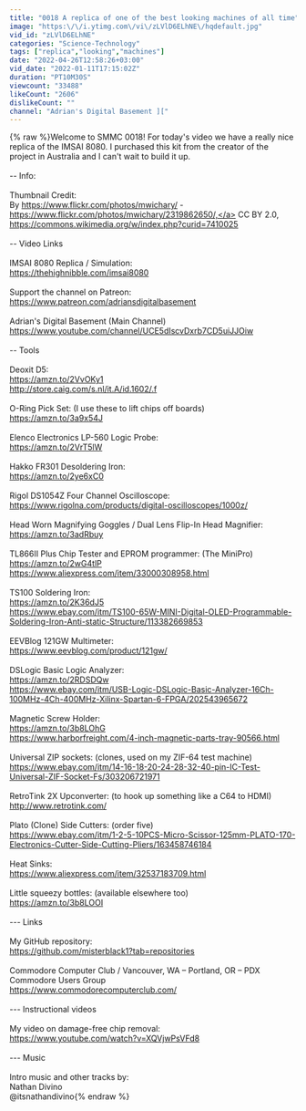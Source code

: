 ```yaml
---
title: "0018 A replica of one of the best looking machines of all time"
image: "https:\/\/i.ytimg.com\/vi\/zLVlD6ELhNE\/hqdefault.jpg"
vid_id: "zLVlD6ELhNE"
categories: "Science-Technology"
tags: ["replica","looking","machines"]
date: "2022-04-26T12:58:26+03:00"
vid_date: "2022-01-11T17:15:02Z"
duration: "PT10M30S"
viewcount: "33488"
likeCount: "2606"
dislikeCount: ""
channel: "Adrian's Digital Basement ]["
---
```

{% raw %}Welcome to SMMC 0018! For today's video we have a really nice replica of the IMSAI 8080. I purchased this kit from the creator of the project in Australia and I can't wait to build it up.<br /><br />-- Info:<br /><br />Thumbnail Credit:<br />By <a rel="nofollow" target="blank" href="https://www.flickr.com/photos/mwichary/">https://www.flickr.com/photos/mwichary/</a> - <a rel="nofollow" target="blank" href="https://www.flickr.com/photos/mwichary/2319862650/,">https://www.flickr.com/photos/mwichary/2319862650/,</a> CC BY 2.0, <a rel="nofollow" target="blank" href="https://commons.wikimedia.org/w/index.php?curid=7410025">https://commons.wikimedia.org/w/index.php?curid=7410025</a><br /><br />-- Video Links<br /><br />IMSAI 8080 Replica / Simulation:<br /><a rel="nofollow" target="blank" href="https://thehighnibble.com/imsai8080">https://thehighnibble.com/imsai8080</a><br /><br />Support the channel on Patreon:<br /><a rel="nofollow" target="blank" href="https://www.patreon.com/adriansdigitalbasement">https://www.patreon.com/adriansdigitalbasement</a><br /><br />Adrian's Digital Basement (Main Channel)<br /><a rel="nofollow" target="blank" href="https://www.youtube.com/channel/UCE5dIscvDxrb7CD5uiJJOiw">https://www.youtube.com/channel/UCE5dIscvDxrb7CD5uiJJOiw</a><br /><br />-- Tools<br /><br />Deoxit D5:<br /><a rel="nofollow" target="blank" href="https://amzn.to/2VvOKy1">https://amzn.to/2VvOKy1</a><br /><a rel="nofollow" target="blank" href="http://store.caig.com/s.nl/it.A/id.1602/.f">http://store.caig.com/s.nl/it.A/id.1602/.f</a><br /><br />O-Ring Pick Set: (I use these to lift chips off boards)<br /><a rel="nofollow" target="blank" href="https://amzn.to/3a9x54J">https://amzn.to/3a9x54J</a><br /><br />Elenco Electronics LP-560 Logic Probe:<br /><a rel="nofollow" target="blank" href="https://amzn.to/2VrT5lW">https://amzn.to/2VrT5lW</a><br /><br />Hakko FR301 Desoldering Iron:<br /><a rel="nofollow" target="blank" href="https://amzn.to/2ye6xC0">https://amzn.to/2ye6xC0</a><br /><br />Rigol DS1054Z Four Channel Oscilloscope:<br /><a rel="nofollow" target="blank" href="https://www.rigolna.com/products/digital-oscilloscopes/1000z/">https://www.rigolna.com/products/digital-oscilloscopes/1000z/</a><br /><br />Head Worn Magnifying Goggles / Dual Lens Flip-In Head Magnifier:<br /><a rel="nofollow" target="blank" href="https://amzn.to/3adRbuy">https://amzn.to/3adRbuy</a><br /><br />TL866II Plus Chip Tester and EPROM programmer: (The MiniPro)<br /><a rel="nofollow" target="blank" href="https://amzn.to/2wG4tlP">https://amzn.to/2wG4tlP</a><br /><a rel="nofollow" target="blank" href="https://www.aliexpress.com/item/33000308958.html">https://www.aliexpress.com/item/33000308958.html</a><br /><br />TS100 Soldering Iron: <br /><a rel="nofollow" target="blank" href="https://amzn.to/2K36dJ5">https://amzn.to/2K36dJ5</a><br /><a rel="nofollow" target="blank" href="https://www.ebay.com/itm/TS100-65W-MINI-Digital-OLED-Programmable-Soldering-Iron-Anti-static-Structure/113382669853">https://www.ebay.com/itm/TS100-65W-MINI-Digital-OLED-Programmable-Soldering-Iron-Anti-static-Structure/113382669853</a><br /><br />EEVBlog 121GW Multimeter:<br /><a rel="nofollow" target="blank" href="https://www.eevblog.com/product/121gw/">https://www.eevblog.com/product/121gw/</a><br /><br />DSLogic Basic Logic Analyzer:<br /><a rel="nofollow" target="blank" href="https://amzn.to/2RDSDQw">https://amzn.to/2RDSDQw</a><br /><a rel="nofollow" target="blank" href="https://www.ebay.com/itm/USB-Logic-DSLogic-Basic-Analyzer-16Ch-100MHz-4Ch-400MHz-Xilinx-Spartan-6-FPGA/202543965672">https://www.ebay.com/itm/USB-Logic-DSLogic-Basic-Analyzer-16Ch-100MHz-4Ch-400MHz-Xilinx-Spartan-6-FPGA/202543965672</a><br /><br />Magnetic Screw Holder: <br /><a rel="nofollow" target="blank" href="https://amzn.to/3b8LOhG">https://amzn.to/3b8LOhG</a><br /><a rel="nofollow" target="blank" href="https://www.harborfreight.com/4-inch-magnetic-parts-tray-90566.html">https://www.harborfreight.com/4-inch-magnetic-parts-tray-90566.html</a><br /><br />Universal ZIP sockets: (clones, used on my ZIF-64 test machine)<br /><a rel="nofollow" target="blank" href="https://www.ebay.com/itm/14-16-18-20-24-28-32-40-pin-IC-Test-Universal-ZIF-Socket-Fs/303206721971">https://www.ebay.com/itm/14-16-18-20-24-28-32-40-pin-IC-Test-Universal-ZIF-Socket-Fs/303206721971</a><br /><br />RetroTink 2X Upconverter: (to hook up something like a C64 to HDMI)<br /><a rel="nofollow" target="blank" href="http://www.retrotink.com/">http://www.retrotink.com/</a><br /><br />Plato (Clone) Side Cutters: (order five)<br /><a rel="nofollow" target="blank" href="https://www.ebay.com/itm/1-2-5-10PCS-Micro-Scissor-125mm-PLATO-170-Electronics-Cutter-Side-Cutting-Pliers/163458746184">https://www.ebay.com/itm/1-2-5-10PCS-Micro-Scissor-125mm-PLATO-170-Electronics-Cutter-Side-Cutting-Pliers/163458746184</a><br /><br />Heat Sinks:<br /><a rel="nofollow" target="blank" href="https://www.aliexpress.com/item/32537183709.html">https://www.aliexpress.com/item/32537183709.html</a><br /><br />Little squeezy bottles: (available elsewhere too)<br /><a rel="nofollow" target="blank" href="https://amzn.to/3b8LOOI">https://amzn.to/3b8LOOI</a><br /><br />--- Links<br /><br />My GitHub repository:<br /><a rel="nofollow" target="blank" href="https://github.com/misterblack1?tab=repositories">https://github.com/misterblack1?tab=repositories</a><br /><br />Commodore Computer Club / Vancouver, WA – Portland, OR – PDX Commodore Users Group<br /><a rel="nofollow" target="blank" href="https://www.commodorecomputerclub.com/">https://www.commodorecomputerclub.com/</a><br /><br />--- Instructional videos<br /><br />My video on damage-free chip removal:<br /><a rel="nofollow" target="blank" href="https://www.youtube.com/watch?v=XQVjwPsVFd8">https://www.youtube.com/watch?v=XQVjwPsVFd8</a><br /><br />--- Music<br /><br />Intro music and other tracks by:<br />Nathan Divino<br />@itsnathandivino{% endraw %}
